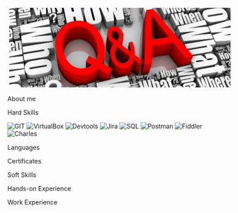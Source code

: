 [![Header](https://github.com/NataZag/NataZag/blob/main/assets/QA_logo.jpg)](https://www.linkedin.com/in/natallia-zagoryanskaya-5272b721a/)

About me

Hard Skills

![GIT](https://img.shields.io/badge/-GIT-important?style=for-the-badge&logo=git&logoColor=white)
![VirtualBox](https://img.shields.io/badge/-VirtualBox-important?style=for-the-badge&logo=VirtualBox&logoColor=white)
![Devtools](https://img.shields.io/badge/-Devtools-important?style=for-the-badge&logo=GoogleChrome&logoColor=white)
![Jira](https://img.shields.io/badge/-JIRA-important?style=for-the-badge&logo=jira&logoColor=white)
![SQL](https://img.shields.io/badge/-SQL-important?style=for-the-badge&logo=PostgreSQL&logoColor=white)
![Postman](https://img.shields.io/badge/-Postman-important?style=for-the-badge&logo=postman&logoColor=white)
![Fiddler](https://img.shields.io/badge/-Fiddler-important?style=for-the-badge&logo=Fiddler&logoColor=white)
![Charles](https://img.shields.io/badge/-Charles-important?style=for-the-badge&logo=Charles&logoColor=white)

Languages

Certificates

Soft Skills

Hands-on Experience

Work Experience